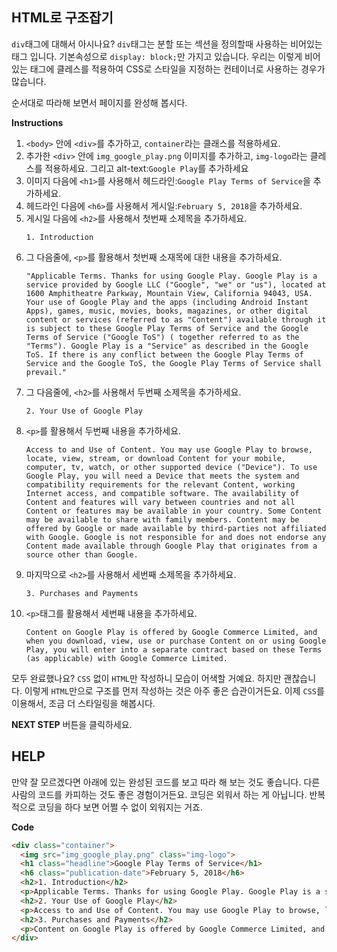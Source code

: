 ## HTML로 구조잡기
`div`태그에 대해서 아시나요? `div`태그는 분할 또는 섹션을 정의할때 사용하는 비어있는 태그 입니다. 기본속성으로 `display: block;`만 가지고 있습니다. 
우리는 이렇게 비어있는 태그에 클레스를 적용하여 CSS로 스타일을 지정하는 컨테이너로 사용하는 경우가 많습니다.

순서대로 따라해 보면서 페이지를 완성해 봅시다.

**Instructions**
1. `<body>` 안에 `<div>`를 추가하고, `container`라는 클래스를 적용하세요.
1. 추가한 `<div>` 안에 `img_google_play.png` 이미지를 추가하고, `img-logo`라는 클레스를 적용하세요. 그리고 alt-text:`Google Play`를 추가하세요
1. 이미지 다음에 `<h1>`를 사용해서 헤드라인:`Google Play Terms of Service`을 추가하세요. 
1. 헤드라인 다음에 `<h6>`를 사용해서 게시일:`February 5, 2018`을 추가하세요.
1. 게시일 다음에 `<h2>`를 사용해서 첫번째 소제목을 추가하세요.
    ```
    1. Introduction
    ```
1. 그 다음줄에, `<p>`를 활용해서 첫번째 소재목에 대한 내용을 추가하세요.
    ```
    "Applicable Terms. Thanks for using Google Play. Google Play is a service provided by Google LLC ("Google", "we" or "us"), located at 1600 Amphitheatre Parkway, Mountain View, California 94043, USA. Your use of Google Play and the apps (including Android Instant Apps), games, music, movies, books, magazines, or other digital content or services (referred to as "Content") available through it is subject to these Google Play Terms of Service and the Google Terms of Service ("Google ToS") ( together referred to as the "Terms"). Google Play is a "Service" as described in the Google ToS. If there is any conflict between the Google Play Terms of Service and the Google ToS, the Google Play Terms of Service shall prevail."
    ```
1. 그 다음줄에, `<h2>`를 사용해서 두번째 소제목을 추가하세요.
    ```
    2. Your Use of Google Play
    ```
1. `<p>`를 활용해서 두번째 내용을 추가하세요.
    ```
    Access to and Use of Content. You may use Google Play to browse, locate, view, stream, or download Content for your mobile, computer, tv, watch, or other supported device ("Device"). To use Google Play, you will need a Device that meets the system and compatibility requirements for the relevant Content, working Internet access, and compatible software. The availability of Content and features will vary between countries and not all Content or features may be available in your country. Some Content may be available to share with family members. Content may be offered by Google or made available by third-parties not affiliated with Google. Google is not responsible for and does not endorse any Content made available through Google Play that originates from a source other than Google.
    ```
1. 마지막으로 `<h2>`를 사용해서 세번째 소제목을 추가하세요.
    ```
    3. Purchases and Payments
    ```
1. `<p>`태그를 활용해서 세번째 내용을 추가하세요.
    ```
    Content on Google Play is offered by Google Commerce Limited, and when you download, view, use or purchase Content on or using Google Play, you will enter into a separate contract based on these Terms (as applicable) with Google Commerce Limited.
    ```

모두 완료했나요? `CSS` 없이 `HTML`만 작성하니 모습이 어색할 거예요. 하지만 괜찮습니다. 
이렇게 `HTML`만으로 구조를 먼저 작성하는 것은 아주 좋은 습관이거든요.
이제 `CSS`를 이용해서, 조금 더 스타일링을 해봅시다.

**NEXT STEP** 버튼을 클릭하세요.


## HELP
만약 잘 모르겠다면 아래에 있는 완성된 코드를 보고 따라 해 보는 것도 좋습니다. 다른 사람의 코드를 카피하는 것도 좋은 경험이거든요. 코딩은 외워서 하는 게 아닙니다. 반복적으로 코딩을 하다 보면 어쩔 수 없이 외워지는 거죠.

**Code**
```html
<div class="container">
  <img src="img_google_play.png" class="img-logo">
  <h1 class="headline">Google Play Terms of Service</h1>
  <h6 class="publication-date">February 5, 2018</h6>
  <h2>1. Introduction</h2>
  <p>Applicable Terms. Thanks for using Google Play. Google Play is a service provided by Google LLC ("Google", "we" or "us"), located at 1600 Amphitheatre Parkway, Mountain View, California 94043, USA. Your use of Google Play and the apps (including Android Instant Apps), games, music, movies, books, magazines, or other digital content or services (referred to as "Content") available through it is subject to these Google Play Terms of Service and the Google Terms of Service ("Google ToS") ( together referred to as the "Terms"). Google Play is a "Service" as described in the Google ToS. If there is any conflict between the Google Play Terms of Service and the Google ToS, the Google Play Terms of Service shall prevail.</p>
  <h2>2. Your Use of Google Play</h2>
  <p>Access to and Use of Content. You may use Google Play to browse, locate, view, stream, or download Content for your mobile, computer, tv, watch, or other supported device ("Device"). To use Google Play, you will need a Device that meets the system and compatibility requirements for the relevant Content, working Internet access, and compatible software. The availability of Content and features will vary between countries and not all Content or features may be available in your country. Some Content may be available to share with family members. Content may be offered by Google or made available by third-parties not affiliated with Google. Google is not responsible for and does not endorse any Content made available through Google Play that originates from a source other than Google.</p>
  <h2>3. Purchases and Payments</h2>
  <p>Content on Google Play is offered by Google Commerce Limited, and when you download, view, use or purchase Content on or using Google Play, you will enter into a separate contract based on these Terms (as applicable) with Google Commerce Limited.</p>
</div>
``` 
